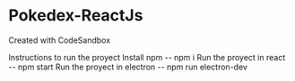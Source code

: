 # Pokedex-ReactJs
Created with CodeSandbox

Instructions to run the proyect
Install npm -- npm i
Run the proyect in react -- npm start 
Run the proyect in electron -- npm run electron-dev
